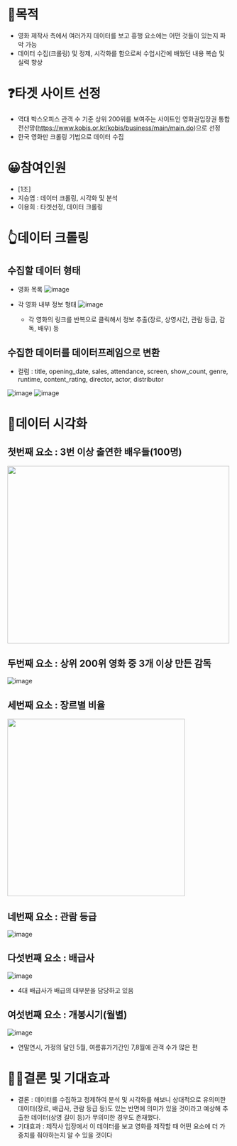 # 🙌목적
- 영화 제작사 측에서 여러가지 데이터를 보고 흥행 요소에는 어떤 것들이 있는지 파악 가능 
- 데이터 수집(크롤링) 및 정제, 시각화를 함으로써 수업시간에 배웠던 내용 복습 및 실력 향상

# ❓타겟 사이트 선정
- 역대 박스오피스 관객 수 기준 상위 200위를 보여주는 사이트인 영화권입장권 통합전산망(https://www.kobis.or.kr/kobis/business/main/main.do)으로 선정
- 한국 영화만 크롤링 기법으로 데이터 수집

# 😀참여인원
- [1조]
- 지승엽 : 데이터 크롤링, 시각화 및 분석
- 이용희 : 타겟선정, 데이터 크롤링

# 👆데이터 크롤링
## 수집할 데이터 형태
- 영화 목록
![image](https://user-images.githubusercontent.com/125621591/229723475-ad0dbc0b-9649-487a-a259-ca91149c9ae9.png)

- 각 영화 내부 정보 형태
![image](https://user-images.githubusercontent.com/125621591/229723976-c0333a01-26b7-4e96-8646-dc77be1f45b9.png)
  - 각 영화의 링크를 반복으로 클릭해서 정보 추출(장르, 상영시간, 관람 등급, 감독, 배우) 등
  
## 수집한 데이터를 데이터프레임으로 변환
- 컬럼 : title, opening_date, sales, attendance, screen, show_count, genre, runtime, content_rating, director, actor, distributor

![image](https://user-images.githubusercontent.com/125621591/229724982-3f92bac2-3d8c-46fa-b23d-2ad7564e7836.png)
![image](https://user-images.githubusercontent.com/125621591/229725046-f27d8aed-ab84-4b65-9a9c-6b3107ffe7ca.png)

# 👀데이터 시각화
## 첫번째 요소 : 3번 이상 출연한 배우들(100명)
<img src="https://user-images.githubusercontent.com/125621591/229726690-ec70aed8-35a4-41ae-b269-2ea60519ac68.png" width="500" height="400"/>

## 두번째 요소 : 상위 200위 영화 중 3개 이상 만든 감독
![image](https://user-images.githubusercontent.com/125621591/229728135-81baed04-a47d-447d-adae-998060d51474.png)

## 세번째 요소 : 장르별 비율
<img src="https://user-images.githubusercontent.com/125621591/229728559-57df8e1e-7a70-435d-87ce-ecb73e8d18e1.png" width="400" height="400"/>

## 네번째 요소 : 관람 등급
![image](https://user-images.githubusercontent.com/125621591/229728763-dc454ff3-d05a-4a52-9c32-a2a090d01934.png)

## 다섯번째 요소 : 배급사
![image](https://user-images.githubusercontent.com/125621591/229728984-44bf39ed-a5df-4f7c-9643-d8d98615bd74.png)
- 4대 배급사가 배급의 대부분을 담당하고 있음

## 여섯번째 요소 : 개봉시기(월별)
![image](https://user-images.githubusercontent.com/125621591/229729400-29397050-a092-4baf-91f5-ae5c36be45da.png)
- 연말연시, 가정의 달인 5월, 여름휴가기간인 7,8월에 관객 수가 많은 편

# 👨‍🎓결론 및 기대효과
- 결론 : 데이터를 수집하고 정제하여 분석 및 시각화를 해보니 상대적으로 유의미한 데이터(장르, 배급사, 관람 등급 등)도 있는 반면에 의미가 있을 것이라고 예상해 추출한 데이터(상영 길이 등)가 무의미한 경우도 존재했다.
- 기대효과 : 제작사 입장에서 이 데이터를 보고 영화를 제작할 때 어떤 요소에 더 가중치를 줘야하는지 알 수 있을 것이다
